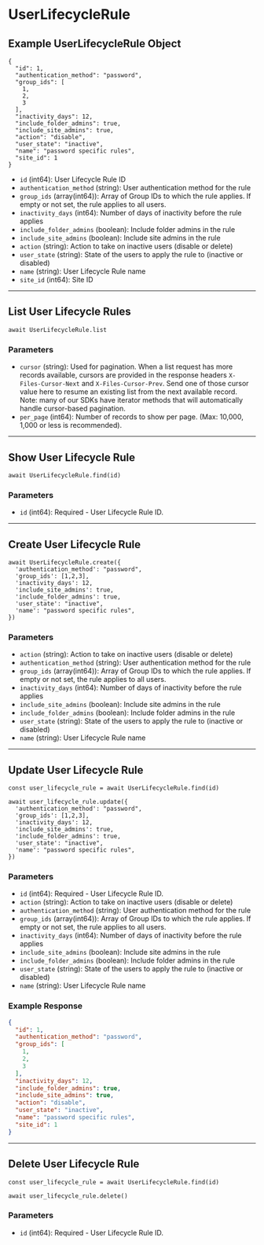 # UserLifecycleRule

## Example UserLifecycleRule Object

```
{
  "id": 1,
  "authentication_method": "password",
  "group_ids": [
    1,
    2,
    3
  ],
  "inactivity_days": 12,
  "include_folder_admins": true,
  "include_site_admins": true,
  "action": "disable",
  "user_state": "inactive",
  "name": "password specific rules",
  "site_id": 1
}
```

* `id` (int64): User Lifecycle Rule ID
* `authentication_method` (string): User authentication method for the rule
* `group_ids` (array(int64)): Array of Group IDs to which the rule applies. If empty or not set, the rule applies to all users.
* `inactivity_days` (int64): Number of days of inactivity before the rule applies
* `include_folder_admins` (boolean): Include folder admins in the rule
* `include_site_admins` (boolean): Include site admins in the rule
* `action` (string): Action to take on inactive users (disable or delete)
* `user_state` (string): State of the users to apply the rule to (inactive or disabled)
* `name` (string): User Lifecycle Rule name
* `site_id` (int64): Site ID

---

## List User Lifecycle Rules

```
await UserLifecycleRule.list
```


### Parameters

* `cursor` (string): Used for pagination.  When a list request has more records available, cursors are provided in the response headers `X-Files-Cursor-Next` and `X-Files-Cursor-Prev`.  Send one of those cursor value here to resume an existing list from the next available record.  Note: many of our SDKs have iterator methods that will automatically handle cursor-based pagination.
* `per_page` (int64): Number of records to show per page.  (Max: 10,000, 1,000 or less is recommended).

---

## Show User Lifecycle Rule

```
await UserLifecycleRule.find(id)
```


### Parameters

* `id` (int64): Required - User Lifecycle Rule ID.

---

## Create User Lifecycle Rule

```
await UserLifecycleRule.create({
  'authentication_method': "password",
  'group_ids': [1,2,3],
  'inactivity_days': 12,
  'include_site_admins': true,
  'include_folder_admins': true,
  'user_state': "inactive",
  'name': "password specific rules",
})
```


### Parameters

* `action` (string): Action to take on inactive users (disable or delete)
* `authentication_method` (string): User authentication method for the rule
* `group_ids` (array(int64)): Array of Group IDs to which the rule applies. If empty or not set, the rule applies to all users.
* `inactivity_days` (int64): Number of days of inactivity before the rule applies
* `include_site_admins` (boolean): Include site admins in the rule
* `include_folder_admins` (boolean): Include folder admins in the rule
* `user_state` (string): State of the users to apply the rule to (inactive or disabled)
* `name` (string): User Lifecycle Rule name

---

## Update User Lifecycle Rule

```
const user_lifecycle_rule = await UserLifecycleRule.find(id)

await user_lifecycle_rule.update({
  'authentication_method': "password",
  'group_ids': [1,2,3],
  'inactivity_days': 12,
  'include_site_admins': true,
  'include_folder_admins': true,
  'user_state': "inactive",
  'name': "password specific rules",
})
```

### Parameters

* `id` (int64): Required - User Lifecycle Rule ID.
* `action` (string): Action to take on inactive users (disable or delete)
* `authentication_method` (string): User authentication method for the rule
* `group_ids` (array(int64)): Array of Group IDs to which the rule applies. If empty or not set, the rule applies to all users.
* `inactivity_days` (int64): Number of days of inactivity before the rule applies
* `include_site_admins` (boolean): Include site admins in the rule
* `include_folder_admins` (boolean): Include folder admins in the rule
* `user_state` (string): State of the users to apply the rule to (inactive or disabled)
* `name` (string): User Lifecycle Rule name

### Example Response

```json
{
  "id": 1,
  "authentication_method": "password",
  "group_ids": [
    1,
    2,
    3
  ],
  "inactivity_days": 12,
  "include_folder_admins": true,
  "include_site_admins": true,
  "action": "disable",
  "user_state": "inactive",
  "name": "password specific rules",
  "site_id": 1
}
```

---

## Delete User Lifecycle Rule

```
const user_lifecycle_rule = await UserLifecycleRule.find(id)

await user_lifecycle_rule.delete()
```

### Parameters

* `id` (int64): Required - User Lifecycle Rule ID.


